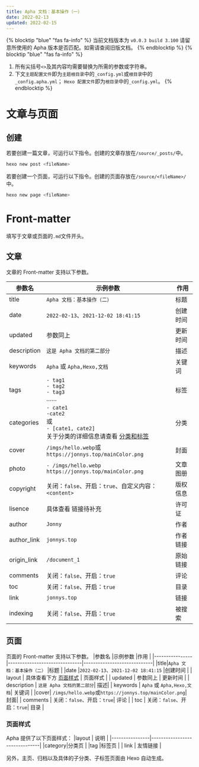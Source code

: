 ```yaml
---
title: Apha 文档：基本操作（一）
date: 2022-02-13
updated: 2022-02-15
---
```

{% blocktip "blue" "fas fa-info" %}
当前文档版本为 `v0.0.3 build 3.100`
请留意所使用的 Apha 版本是否匹配。如需请查阅旧版文档。
{% endblocktip %}
{% blocktip "blue" "fas fa-info" %}
1. 所有尖括号`<>`及其内容均需要替换为所需的参数或字符串。
2. 下文`主题配置文件`即为`主题根目录`中的`_config.yml`或`根目录`中的`_config.apha.yml`；
  `Hexo 配置文件`即为`根目录`中的`_config.yml`。
{% endblocktip %}
# 文章与页面
## 创建
若要创建一篇文章，可运行以下指令。创建的文章存放在`/source/_posts/`中。
```bash
hexo new post <fileName>
```
若要创建一个页面，可运行以下指令。创建的页面存放在`/source/<fileName>/`中。
```bash
hexo new page <fileName>
```
# Front-matter
填写于文章或页面的`.md`文件开头。
## 文章
文章的 Front-matter 支持以下参数。

|参数名        |示例参数                          |作用                         |
|----------------|-------------------------------|-----------------------------|
|title|`Apha 文档：基本操作（二）`             |标题           |
|date          |`2022-02-13`、`2021-12-02 18:41:15`           |创建时间            |
| updated | 参数同上 | 更新时间 |
| description | `这是 Apha 文档的第二部分`| 描述|
| keywords | `Apha` 或 `Apha,Hexo,文档`| 关键词 |
|tags          |`- tag1`<br>`- tag2`<br>`- tag3`<br>……|标签|
| categories | `- cate1`<br>`-cate2`<br>或<br>`- [cate1, cate2]`<br>关于分类的详细信息请查看 <a href="https://hexo.io/zh-cn/docs/front-matter#%E5%88%86%E7%B1%BB%E5%92%8C%E6%A0%87%E7%AD%BE">分类和标签</a> | 分类|
|cover| `/imgs/hello.webp`或`https://jonnys.top/mainColor.png`| 封面|
| photo | `- /imgs/hello.webp`<br>`https://jonnys.top/mainColor.png` | 文章图册 |
| copyright | 关闭：`false`、开启：`true`、自定义内容：`<content>` | 版权信息 |
| lisence | 具体查看 <a>链接待补充</a> | 许可证 |
| author | `Jonny` | 作者 |
| author_link | `jonnys.top` | 作者链接 |
| origin_link | `/document_1` | 原始链接 |
| comments | 关闭：`false`、开启：`true`| 评论 |
| toc | 关闭：`false`、开启：`true`| 目录 |
| link | `jonnys.top` | 链接 |
| indexing | 关闭：`false`、开启：`true`| 被搜索 |

## 页面
页面的 Front-matter 支持以下参数。
|参数名        |示例参数                          |作用                         |
|----------------|-------------------------------|-----------------------------|
|title|`Apha 文档：基本操作（二）`             |标题           |
|date          |`2022-02-13`、`2021-12-02 18:41:15`           |创建时间            |
| layout | 具体查看下方 <a href="/document_1/#页面样式">页面样式</a> | 页面样式 |
| updated | 参数同上 | 更新时间 |
| description | `这是 Apha 文档的第二部分`| 描述|
| keywords | `Apha` 或 `Apha,Hexo,文档`| 关键词 |
|cover| `/imgs/hello.webp`或`https://jonnys.top/mainColor.png`| 封面|
| comments | 关闭：`false`、开启：`true`| 评论 |
| toc | 关闭：`false`、开启：`true`| 目录 |

### 页面样式
Apha 提供了以下页面样式：
|layout        | 说明                          |
|----------------|-------------------------------|
|category|分类页             |
|tag          |标签页           |
| link | 友情链接 |

另外，主页、归档以及具体的子分类、子标签页面由 Hexo 自动生成。